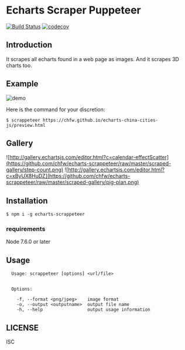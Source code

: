 # Echarts Scraper Puppeteer

[![Build Status](https://travis-ci.org/chfw/echarts-scrappeteer.svg?branch=master)](https://travis-ci.org/chfw/echarts-scrappeteer) [![codecov](https://codecov.io/gh/chfw/echarts-scrappeteer/branch/master/graph/badge.svg)](https://codecov.io/gh/chfw/echarts-scrappeteer)


## Introduction

It scrapes all echarts found in a web page as images. And it scrapes 3D charts too.

## Example

![demo](https://github.com/chfw/echarts-scrappeteer/raw/master/demo.gif)


Here is the command for your discretion:

```
$ scrappeteer https://chfw.github.io/echarts-china-cities-js/preview.html
```

## Gallery

![http://gallery.echartsjs.com/editor.html?c=calendar-effectScatter](https://github.com/chfw/echarts-scrappeteer/raw/master/scraped-gallery/step-count.png)
![http://gallery.echartsjs.com/editor.html?c=xByUX8HuDZ](https://github.com/chfw/echarts-scrappeteer/raw/master/scraped-gallery/pig-plan.png)

## Installation

```shell
$ npm i -g echarts-scrappeteer
```

### requirements

Node 7.6.0 or later

## Usage

```shell
  Usage: scrappeteer [options] <url/file>


  Options:

    -f, --format <png/jpeg>    image format
    -o, --output <outputname>  output file name
    -h, --help                 output usage information
```

## LICENSE

ISC
